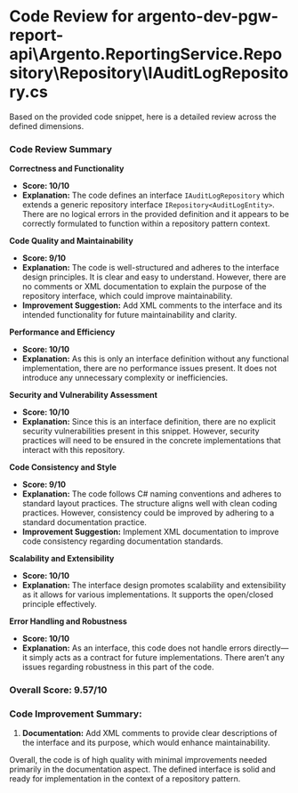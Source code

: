 # Code Review for argento-dev-pgw-report-api\Argento.ReportingService.Repository\Repository\IAuditLogRepository.cs

Based on the provided code snippet, here is a detailed review across the defined dimensions.

### Code Review Summary

**Correctness and Functionality**
- **Score: 10/10**  
- **Explanation:** The code defines an interface `IAuditLogRepository` which extends a generic repository interface `IRepository<AuditLogEntity>`. There are no logical errors in the provided definition and it appears to be correctly formulated to function within a repository pattern context.

**Code Quality and Maintainability**
- **Score: 9/10**  
- **Explanation:** The code is well-structured and adheres to the interface design principles. It is clear and easy to understand. However, there are no comments or XML documentation to explain the purpose of the repository interface, which could improve maintainability.
- **Improvement Suggestion:** Add XML comments to the interface and its intended functionality for future maintainability and clarity.

**Performance and Efficiency**
- **Score: 10/10**  
- **Explanation:** As this is only an interface definition without any functional implementation, there are no performance issues present. It does not introduce any unnecessary complexity or inefficiencies.

**Security and Vulnerability Assessment**
- **Score: 10/10**  
- **Explanation:** Since this is an interface definition, there are no explicit security vulnerabilities present in this snippet. However, security practices will need to be ensured in the concrete implementations that interact with this repository.

**Code Consistency and Style**
- **Score: 9/10**  
- **Explanation:** The code follows C# naming conventions and adheres to standard layout practices. The structure aligns well with clean coding practices. However, consistency could be improved by adhering to a standard documentation practice.
- **Improvement Suggestion:** Implement XML documentation to improve code consistency regarding documentation standards.

**Scalability and Extensibility**
- **Score: 10/10**  
- **Explanation:** The interface design promotes scalability and extensibility as it allows for various implementations. It supports the open/closed principle effectively.

**Error Handling and Robustness**
- **Score: 10/10**  
- **Explanation:** As an interface, this code does not handle errors directly—it simply acts as a contract for future implementations. There aren’t any issues regarding robustness in this part of the code.

### Overall Score: 9.57/10

### Code Improvement Summary:
1. **Documentation:** Add XML comments to provide clear descriptions of the interface and its purpose, which would enhance maintainability.
   
Overall, the code is of high quality with minimal improvements needed primarily in the documentation aspect. The defined interface is solid and ready for implementation in the context of a repository pattern.